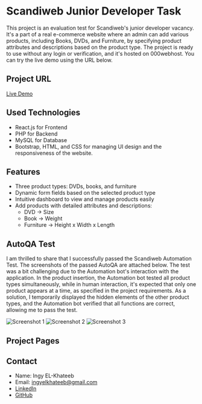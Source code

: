 # Scandiweb Junior Developer Task

This project is an evaluation test for Scandiweb's junior developer vacancy. It's a part of a real e-commerce website where an admin can add various products, including Books, DVDs, and Furniture, by specifying product attributes and descriptions based on the product type. The project is ready to use without any login or verification, and it's hosted on 000webhost. You can try the live demo using the URL below.

## Project URL
[Live Demo](https://testingscandi.000webhostapp.com)

## Used Technologies
- React.js for Frontend
- PHP for Backend
- MySQL for Database
- Bootstrap, HTML, and CSS for managing UI design and the responsiveness of the website.

## Features
- Three product types: DVDs, books, and furniture
- Dynamic form fields based on the selected product type
- Intuitive dashboard to view and manage products easily
- Add products with detailed attributes and descriptions:
  - DVD -> Size
  - Book -> Weight
  - Furniture -> Height x Width x Length

## AutoQA Test
I am thrilled to share that I successfully passed the Scandiweb Automation Test. The screenshots of the passed AutoQA are attached below. The test was a bit challenging due to the Automation bot's interaction with the application. In the product insertion, the Automation bot tested all product types simultaneously, while in human interaction, it's expected that only one product appears at a time, as specified in the project requirements. As a solution, I temporarily displayed the hidden elements of the other product types, and the Automation bot verified that all functions are correct, allowing me to pass the test.

![Screenshot 1](junior-developer-task/bot%20test-1.PNG)
![Screenshot 2](junior-developer-task/bot%20test-2.PNG)
![Screenshot 3](junior-developer-task/bot%20test-3.PNG)

## Project Pages


## Contact
- Name: Ingy EL-Khateeb
- Email: ingyelkhateeb@gmail.com
- [LinkedIn](https://www.linkedin.com/in/ingy-el-khateeb/)
- [GitHub](https://github.com/ingyelkhateeb)


